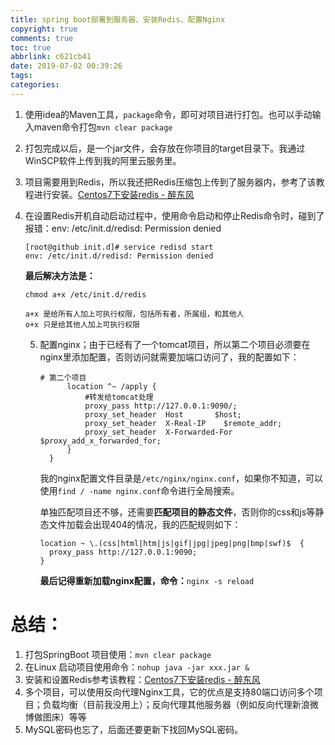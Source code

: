 ```yaml
---
title: spring boot部署到服务器、安装Redis、配置Nginx
copyright: true
comments: true
toc: true
abbrlink: c621cb41
date: 2019-07-02 00:39:26
tags:
categories:
---
```


1. 使用idea的Maven工具，`package`命令，即可对项目进行打包。也可以手动输入maven命令打包`mvn clear package`

2. 打包完成以后，是一个jar文件，会存放在你项目的target目录下。我通过WinSCP软件上传到我的阿里云服务里。

3. 项目需要用到Redis，所以我还把Redis压缩包上传到了服务器内，参考了该教程进行安装。[Centos7下安装redis - 醉东风](https://www.cnblogs.com/zuidongfeng/p/8032505.html)

4. 在设置Redis开机自动启动过程中，使用命令启动和停止Redis命令时，碰到了报错：env: /etc/init.d/redisd: Permission denied

   ```shell
   [root@github init.d]# service redisd start
   env: /etc/init.d/redisd: Permission denied
   ```

   **最后解决方法是：**

   ```shell
   chmod a+x /etc/init.d/redis
   
   a+x 是给所有人加上可执行权限，包括所有者，所属组，和其他人
   o+x 只是给其他人加上可执行权限
   ```

   5. 配置nginx；由于已经有了一个tomcat项目，所以第二个项目必须要在nginx里添加配置，否则访问就需要加端口访问了，我的配置如下：

      ```shell
      # 第二个项目
      		location ^~ /apply {
      			#转发给tomcat处理
      			proxy_pass http://127.0.0.1:9090/;
      			proxy_set_header  Host       $host;
      			proxy_set_header  X-Real-IP    $remote_addr;
      			proxy_set_header  X-Forwarded-For $proxy_add_x_forwarded_for;
      		}		
      	}
      ```

      我的nginx配置文件目录是`/etc/nginx/nginx.conf`，如果你不知道，可以使用`find / -name nginx.conf`命令进行全局搜索。

      单独匹配项目还不够，还需要**匹配项目的静态文件**，否则你的css和js等静态文件加载会出现404的情况，我的匹配规则如下：

      ```shell
      location ~ \.(css|html|htm|js|gif|jpg|jpeg|png|bmp|swf)$  { 
      	proxy_pass http://127.0.0.1:9090; 
      } 
      ```

      **最后记得重新加载nginx配置，命令：**`nginx -s reload`




# 总结：

1. 打包SpringBoot 项目使用：`mvn clear package`
2. 在Linux 启动项目使用命令：` nohup java -jar xxx.jar & `
3. 安装和设置Redis参考该教程：[Centos7下安装redis - 醉东风](https://www.cnblogs.com/zuidongfeng/p/8032505.html)
4. 多个项目，可以使用反向代理Nginx工具，它的优点是支持80端口访问多个项目；负载均衡（目前我没用上）；反向代理其他服务器（例如反向代理新浪微博做图床）等等
5. MySQL密码也忘了，后面还要更新下找回MySQL密码。

